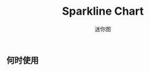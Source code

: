 ﻿---
category: Components
type: 图表
title: Sparkline Chart
subtitle: 迷你图
cols: 1
cover: 
---



## 何时使用

